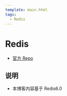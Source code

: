 ```yaml
---
template: main.html
tags:
  - Redis
---
```


# Redis

- [官方 Repo](https://github.com/redis/redis)

## 说明

- 本博客内容基于 Redis6.0
